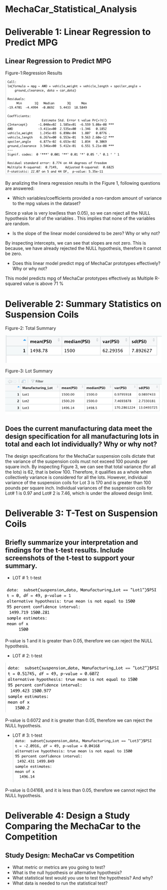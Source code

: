 # MechaCar_Statistical_Analysis

# Deliverable 1: Linear Regression to Predict MPG
## Linear Regression to Predict MPG

Figure-1:Regression Results 

![Linear Regression](https://github.com/FatimaJHussain/MechaCar_Statistical_Analysis/blob/main/model.png)

By analizing the linera regression results in the Figure 1, following questions are answered:

* Which variables/coefficients provided a non-random amount of variance to the mpg values in the dataset?

Since p value is very low(less than 0.05), so we can reject all the NULL hypothesis for all of the variables . This implies that none of the variables are random.

* Is the slope of the linear model considered to be zero? Why or why not?

By inspecting intercepts, we can see that slopes are not zero. This is because, we have already rejected the NULL hypothesis, therefore it cannot be zero.

* Does this linear model predict mpg of MechaCar prototypes effectively? Why or why not?

This model predicts mpg of MechaCar prototypes effectively as Multiple R-squared value is above 71 % 
# Deliverable 2: Summary Statistics on Suspension Coils

Figure-2: Total Summary 

![Total Summary](https://github.com/FatimaJHussain/MechaCar_Statistical_Analysis/blob/main/summary.png)

Figure-3: Lot Summary 

![Lot Summary](https://github.com/FatimaJHussain/MechaCar_Statistical_Analysis/blob/main/LotSummary.png)

## Does the current manufacturing data meet the design specification for all manufacturing lots in total and each lot individually? Why or why not?

The design specifications for the MechaCar suspension coils dictate that the variance of the suspension coils must not exceed 100 pounds per square inch. By inspecting Figure 3, we can see that total variance (for all the lots) is 62, that is below 100. Therefore, it qualifies as a whole when collectively variance is considered for all the lots. However, individual variance of the suspension coils for Lot 3 is 170 and is greater than 100 pounds per square inch. Individual variances of the suspension coils for Lot# 1 is 0.97 and Lot# 2 is 7.46, which is under the allowed design limit.

# Deliverable 3: T-Test on Suspension Coils
## Briefly summarize your interpretation and findings for the t-test results. Include screenshots of the t-test to support your summary.

* LOT # 1: t-test

![Lot1](https://github.com/FatimaJHussain/MechaCar_Statistical_Analysis/blob/main/lot1.png)

P-value is 1 and it is greater than 0.05, therefore we can reject the NULL hypothesis. 

* LOT # 2: t-test

![Lot2](https://github.com/FatimaJHussain/MechaCar_Statistical_Analysis/blob/main/lot2.png)

P-value is 0.6072 and it is greater than 0.05, therefore we can reject the NULL hypothesis. 
* LOT # 3: t-test
![Lot3](https://github.com/FatimaJHussain/MechaCar_Statistical_Analysis/blob/main/lot3.png)

P-value is 0.04168, and it is less than 0.05, therefore we cannot reject the NULL hypothesis. 
# Deliverable 4: Design a Study Comparing the MechaCar to the Competition

## Study Design: MechaCar vs Competition

* What metric or metrics are you going to test?
* What is the null hypothesis or alternative hypothesis?
* What statistical test would you use to test the hypothesis? And why?
* What data is needed to run the statistical test?

